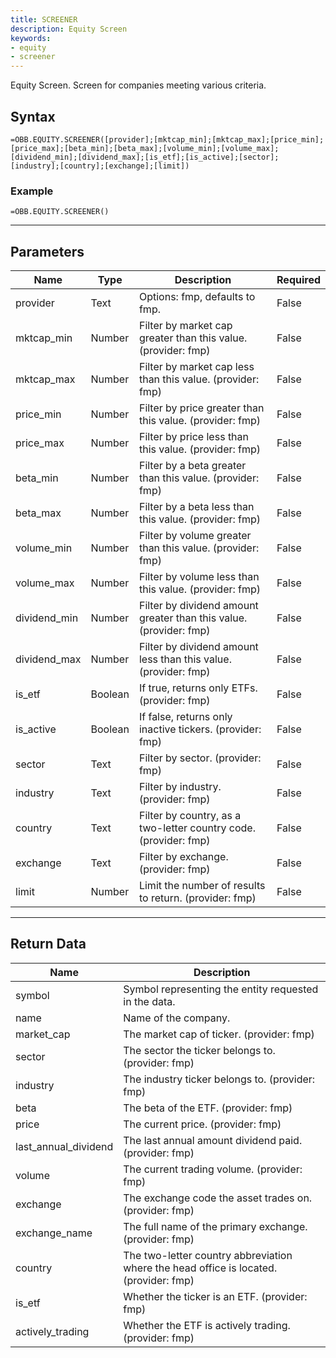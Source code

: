 ```yaml
---
title: SCREENER
description: Equity Screen
keywords: 
- equity
- screener
---
```


<!-- markdownlint-disable MD041 -->

Equity Screen. Screen for companies meeting various criteria.

## Syntax

```excel wordwrap
=OBB.EQUITY.SCREENER([provider];[mktcap_min];[mktcap_max];[price_min];[price_max];[beta_min];[beta_max];[volume_min];[volume_max];[dividend_min];[dividend_max];[is_etf];[is_active];[sector];[industry];[country];[exchange];[limit])
```

### Example

```excel wordwrap
=OBB.EQUITY.SCREENER()
```

---

## Parameters

| Name | Type | Description | Required |
| ---- | ---- | ----------- | -------- |
| provider | Text | Options: fmp, defaults to fmp. | False |
| mktcap_min | Number | Filter by market cap greater than this value. (provider: fmp) | False |
| mktcap_max | Number | Filter by market cap less than this value. (provider: fmp) | False |
| price_min | Number | Filter by price greater than this value. (provider: fmp) | False |
| price_max | Number | Filter by price less than this value. (provider: fmp) | False |
| beta_min | Number | Filter by a beta greater than this value. (provider: fmp) | False |
| beta_max | Number | Filter by a beta less than this value. (provider: fmp) | False |
| volume_min | Number | Filter by volume greater than this value. (provider: fmp) | False |
| volume_max | Number | Filter by volume less than this value. (provider: fmp) | False |
| dividend_min | Number | Filter by dividend amount greater than this value. (provider: fmp) | False |
| dividend_max | Number | Filter by dividend amount less than this value. (provider: fmp) | False |
| is_etf | Boolean | If true, returns only ETFs. (provider: fmp) | False |
| is_active | Boolean | If false, returns only inactive tickers. (provider: fmp) | False |
| sector | Text | Filter by sector. (provider: fmp) | False |
| industry | Text | Filter by industry. (provider: fmp) | False |
| country | Text | Filter by country, as a two-letter country code. (provider: fmp) | False |
| exchange | Text | Filter by exchange. (provider: fmp) | False |
| limit | Number | Limit the number of results to return. (provider: fmp) | False |

---

## Return Data

| Name | Description |
| ---- | ----------- |
| symbol | Symbol representing the entity requested in the data.  |
| name | Name of the company.  |
| market_cap | The market cap of ticker. (provider: fmp) |
| sector | The sector the ticker belongs to. (provider: fmp) |
| industry | The industry ticker belongs to. (provider: fmp) |
| beta | The beta of the ETF. (provider: fmp) |
| price | The current price. (provider: fmp) |
| last_annual_dividend | The last annual amount dividend paid. (provider: fmp) |
| volume | The current trading volume. (provider: fmp) |
| exchange | The exchange code the asset trades on. (provider: fmp) |
| exchange_name | The full name of the primary exchange. (provider: fmp) |
| country | The two-letter country abbreviation where the head office is located. (provider: fmp) |
| is_etf | Whether the ticker is an ETF. (provider: fmp) |
| actively_trading | Whether the ETF is actively trading. (provider: fmp) |
